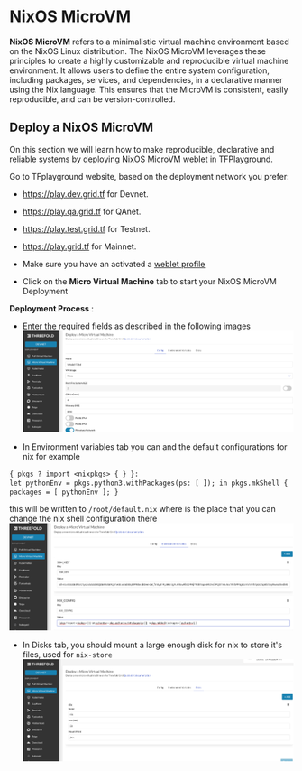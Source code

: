 # NixOS MicroVM

__NixOS MicroVM__ refers to a minimalistic virtual machine environment based on the NixOS Linux distribution.
The NixOS MicroVM leverages these principles to create a highly customizable and reproducible virtual machine environment. It allows users to define the entire system configuration, including packages, services, and dependencies, in a declarative manner using the Nix language. This ensures that the MicroVM is consistent, easily reproducible, and can be version-controlled.

## Deploy a NixOS MicroVM

On this section we will learn how to make reproducible, declarative and reliable systems by deploying NixOS MicroVM weblet in TFPlayground.

Go to TFplayground website, based on the deployment network you prefer:
  -  https://play.dev.grid.tf for Devnet.
  -  https://play.qa.grid.tf for QAnet.
  -  https://play.test.grid.tf for Testnet.
  -  https://play.grid.tf for Mainnet.

- Make sure you have an activated a [weblet profile](./weblets_profile_manager.md)

- Click on the **Micro Virtual Machine** tab to start your NixOS MicroVM Deployment

**Deployment Process** :

- Enter the required fields as described in the following images
  ![](./img/nixos-micro1.png)

- In Environment variables tab you can and the default configurations for nix for example

```
{ pkgs ? import <nixpkgs> { } }:
let pythonEnv = pkgs.python3.withPackages(ps: [ ]); in pkgs.mkShell { packages = [ pythonEnv ]; }
```

this will be written to `/root/default.nix` where is the place that you can change the nix shell configuration there
![](./img/nixos-micro2.png)

- In Disks tab, you should mount a large enough disk for nix to store it's files, used for `nix-store`
  ![](./img/nixos-micro3.png)
